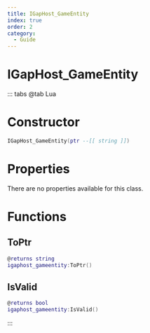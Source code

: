 ```yaml
---
title: IGapHost_GameEntity
index: true
order: 2
category:
  - Guide
---
```


# IGapHost_GameEntity

::: tabs
@tab Lua
# Constructor
```lua
IGapHost_GameEntity(ptr --[[ string ]])
```
# Properties
There are no properties available for this class.
# Functions
## ToPtr
```lua
@returns string
igaphost_gameentity:ToPtr()
```
## IsValid
```lua
@returns bool
igaphost_gameentity:IsValid()
```

:::